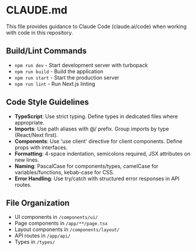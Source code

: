 # CLAUDE.md

This file provides guidance to Claude Code (claude.ai/code) when working with code in this repository.

## Build/Lint Commands
- `npm run dev` - Start development server with turbopack
- `npm run build` - Build the application
- `npm run start` - Start the production server
- `npm run lint` - Run Next.js linting

## Code Style Guidelines
- **TypeScript**: Use strict typing. Define types in dedicated files where appropriate.
- **Imports**: Use path aliases with @/ prefix. Group imports by type (React/Next first).
- **Components**: Use 'use client' directive for client components. Define props with interfaces.
- **Formatting**: 4-space indentation, semicolons required, JSX attributes on new lines.
- **Naming**: PascalCase for components/types, camelCase for variables/functions, kebab-case for CSS.
- **Error Handling**: Use try/catch with structured error responses in API routes.

## File Organization
- UI components in `/components/ui/`
- Page components in `/app/**/page.tsx`
- Layout components in `/components/layout/`
- API routes in `/app/api/`
- Types in `/types/`
